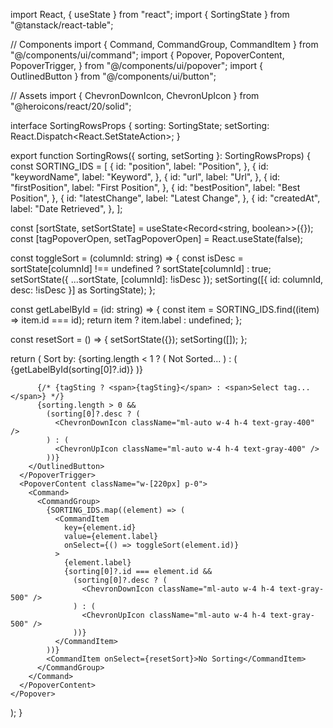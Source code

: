 import React, { useState } from "react";
import { SortingState } from "@tanstack/react-table";

// Components
import { Command, CommandGroup, CommandItem } from "@/components/ui/command";
import {
  Popover,
  PopoverContent,
  PopoverTrigger,
} from "@/components/ui/popover";
import { OutlinedButton } from "@/components/ui/button";

// Assets
import { ChevronDownIcon, ChevronUpIcon } from "@heroicons/react/20/solid";

interface SortingRowsProps {
  sorting: SortingState;
  setSorting: React.Dispatch<React.SetStateAction<SortingState>>;
}

export function SortingRows({ sorting, setSorting }: SortingRowsProps) {
  const SORTING_IDS = [
    {
      id: "position",
      label: "Position",
    },
    {
      id: "keywordName",
      label: "Keyword",
    },
    {
      id: "url",
      label: "Url",
    },
    {
      id: "firstPosition",
      label: "First Position",
    },
    {
      id: "bestPosition",
      label: "Best Position",
    },
    {
      id: "latestChange",
      label: "Latest Change",
    },
    {
      id: "createdAt",
      label: "Date Retrieved",
    },
  ];

  const [sortState, setSortState] = useState<Record<string, boolean>>({});
  const [tagPopoverOpen, setTagPopoverOpen] = React.useState(false);

  const toggleSort = (columnId: string) => {
    const isDesc =
      sortState[columnId] !== undefined ? sortState[columnId] : true;
    setSortState({ ...sortState, [columnId]: !isDesc });
    setSorting([{ id: columnId, desc: !isDesc }] as SortingState);
  };

  const getLabelById = (id: string) => {
    const item = SORTING_IDS.find((item) => item.id === id);
    return item ? item.label : undefined;
  };

  const resetSort = () => {
    setSortState({});
    setSorting([]);
  };

  return (
    <Popover open={tagPopoverOpen} onOpenChange={setTagPopoverOpen}>
      <PopoverTrigger asChild>
        <OutlinedButton
          role="combobox"
          aria-expanded={tagPopoverOpen}
          size="smD"
          buttonClassName="w-[220px] font-medium text-sm text-left justify-start"
        >
          <span className="text-gray-400 ">Sort by:</span>
          {sorting.length < 1 ? (
            <span className="text-gray-800">Not Sorted...</span>
          ) : (
            <span className="text-gray-800">
              {getLabelById(sorting[0]?.id)}
            </span>
          )}

          {/* {tagSting ? <span>{tagSting}</span> : <span>Select tag...</span>} */}
          {sorting.length > 0 &&
            (sorting[0]?.desc ? (
              <ChevronDownIcon className="ml-auto w-4 h-4 text-gray-400" />
            ) : (
              <ChevronUpIcon className="ml-auto w-4 h-4 text-gray-400" />
            ))}
        </OutlinedButton>
      </PopoverTrigger>
      <PopoverContent className="w-[220px] p-0">
        <Command>
          <CommandGroup>
            {SORTING_IDS.map((element) => (
              <CommandItem
                key={element.id}
                value={element.label}
                onSelect={() => toggleSort(element.id)}
              >
                {element.label}
                {sorting[0]?.id === element.id &&
                  (sorting[0]?.desc ? (
                    <ChevronDownIcon className="ml-auto w-4 h-4 text-gray-500" />
                  ) : (
                    <ChevronUpIcon className="ml-auto w-4 h-4 text-gray-500" />
                  ))}
              </CommandItem>
            ))}
            <CommandItem onSelect={resetSort}>No Sorting</CommandItem>
          </CommandGroup>
        </Command>
      </PopoverContent>
    </Popover>
  );
}
